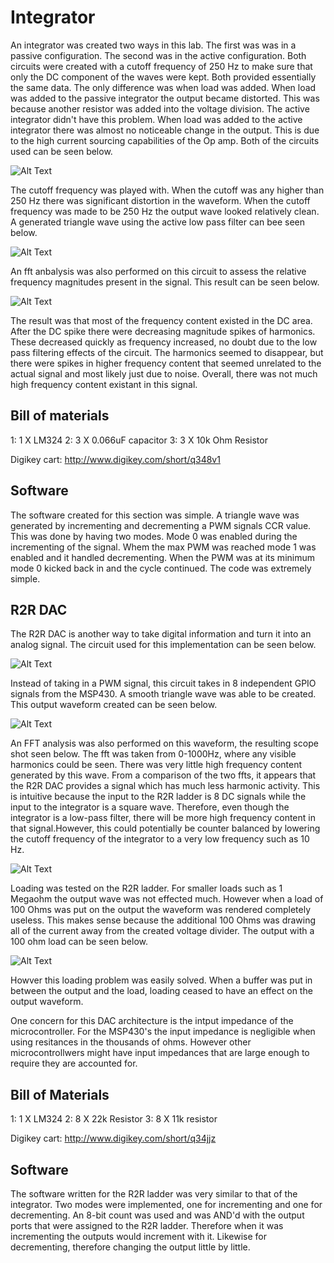 # Integrator

An integrator was created two ways in this lab. The first was was in a passive configuration. The second was in the active configuration. Both circuits were created with a cutoff frequency of 250 Hz to make sure that only the DC component of the waves were kept. Both provided essentially the same data. The only difference was when load was added. When load was added to the passive integrator the output became distorted. This was because another resistor was added into the voltage division. The active integrator didn't have this problem. When load was added to the active integrator there was almost no noticeable change in the output. This is due to the high current sourcing capabilities of the Op amp. Both of the circuits used can be seen below.

![Alt Text](https://github.com/RU09342/lab-6taking-control-over-your-embedded-life-university-316/blob/master/Pictures/Integrator%20circuits.png)

The cutoff frequency was played with. When the cutoff was any higher than 250 Hz there was significant distortion in the waveform. When the cutoff frequency was made to be 250 Hz the output wave looked relatively clean. A generated triangle wave using the active low pass filter can bee seen below.

![Alt Text](https://github.com/RU09342/lab-6taking-control-over-your-embedded-life-university-316/blob/master/Pictures/scope_inttri.png)

An fft anbalysis was also performed on this circuit to assess the relative frequency magnitudes present in the signal. This result can be seen below.

![Alt Text](https://github.com/RU09342/lab-6taking-control-over-your-embedded-life-university-316/blob/master/Pictures/scope_inttri.png)

The result was that most of the frequency content existed in the DC area. After the DC spike there were decreasing magnitude spikes of harmonics. These decreased quickly as frequency increased, no doubt due to the low pass filtering effects of the circuit. The harmonics seemed to disappear, but there were spikes in higher frequency content that seemed unrelated to the actual signal and most likely just due to noise. Overall, there was not much high frequency content existant in this signal.

## Bill of materials

1: 1 X LM324
2: 3 X 0.066uF capacitor
3: 3 X 10k Ohm Resistor

Digikey cart: http://www.digikey.com/short/q348v1

## Software

The software created for this section was simple. A triangle wave was generated by incrementing and decrementing a PWM signals CCR value. This was done by having two modes. Mode 0 was enabled during the incrementing of the signal. Whem the max PWM was reached mode 1 was enabled and it handled decrementing. When the PWM was at its minimum mode 0 kicked back in and the cycle continued. The code was extremely simple.

## R2R DAC

The R2R DAC is another way to take digital information and turn it into an analog signal. The circuit used for this implementation can be seen below. 

![Alt Text](https://github.com/RU09342/lab-6taking-control-over-your-embedded-life-university-316/blob/master/Pictures/R2R.png)

Instead of taking in a PWM signal, this circuit takes in 8 independent GPIO signals from the MSP430. A smooth triangle wave was able to be created. This output waveform created can be seen below. 

![Alt Text](https://github.com/RU09342/lab-6taking-control-over-your-embedded-life-university-316/blob/master/Pictures/R2R_acope.png)

An FFT analysis was also performed on this waveform, the resulting scope shot seen below. The fft was taken from 0-1000Hz, where any visible harmonics could be seen. There was very little high frequency content generated by this wave. From a comparison of the two ffts, it appears that the R2R DAC provides a signal which has much less harmonic activity. This is intuitive because the input to the R2R ladder is 8 DC signals while the input to the integrator is a square wave. Therefore, even though the integrator is a low-pass filter, there will be more high frequency content in that signal.However, this could potentially be counter balanced by lowering the cutoff frequency of the integrator to a very low frequency such as 10 Hz.

![Alt Text](https://github.com/RU09342/lab-6taking-control-over-your-embedded-life-university-316/blob/master/Pictures/R2R_FFT.png)

Loading was tested on the R2R ladder. For smaller loads such as 1 Megaohm the output wave was not effected much. However when a load of 100 Ohms was put on the output the waveform was rendered completely useless. This makes sense because the additional 100 Ohms was drawing all of the current away from the created voltage divider. The output with a 100 ohm load can be seen below.

![Alt Text](https://github.com/RU09342/lab-6taking-control-over-your-embedded-life-university-316/blob/master/Pictures/r2r%20100ohm.png)

Howver this loading problem was easily solved. When a buffer was put in between the output and the load, loading ceased to have an effect on the output waveform.

One concern for this DAC architecture is the intput impedance of the microcontroller. For the MSP430's the input impedance is negligible when using resitances in the thousands of ohms. However other microcontrollwers might have input impedances that are large enough to require they are accounted for.

## Bill of Materials

1: 1 X LM324
2: 8 X 22k Resistor
3: 8 X 11k resistor

Digikey cart: http://www.digikey.com/short/q34jjz

## Software

The software written for the R2R ladder was very similar to that of the integrator. Two modes were implemented, one for incrementing and one for decrementing. An 8-bit count was used and was AND'd with the output ports that were assigned to the R2R ladder. Therefore when it was incrementing the outputs would increment with it. Likewise for decrementing, therefore changing the output little by little.
